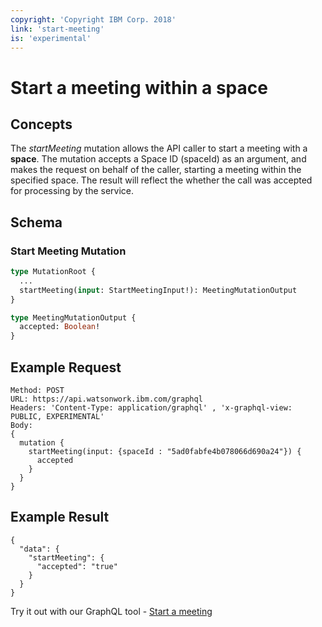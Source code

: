 ```yaml
---
copyright: 'Copyright IBM Corp. 2018'
link: 'start-meeting'
is: 'experimental'
---
```


# Start a meeting within a space

## Concepts

The _startMeeting_ mutation allows the API caller to start a meeting with a **space**.  The mutation accepts a Space ID (spaceId) as an argument, and makes the request on behalf of the caller, starting a meeting within the specified space.  The result will reflect the whether the call was accepted for processing by the service.

## Schema

### Start Meeting Mutation



```graphql
type MutationRoot {
  ...
  startMeeting(input: StartMeetingInput!): MeetingMutationOutput
}

type MeetingMutationOutput {
  accepted: Boolean!
}
```

## Example Request

~~~~
Method: POST
URL: https://api.watsonwork.ibm.com/graphql
Headers: 'Content-Type: application/graphql' , 'x-graphql-view: PUBLIC, EXPERIMENTAL'
Body:
{
  mutation {
    startMeeting(input: {spaceId : "5ad0fabfe4b078066d690a24"}) {
      accepted
    }
  }
}
~~~~
## Example Result

~~~~
{
  "data": {
    "startMeeting": {
      "accepted": "true"
    }
  }
}
~~~~

Try it out with our GraphQL tool - <a href="https://developer.watsonwork.ibm.com/tools/graphql?apiType=experimental&query=mutation%20startMeeting%20{%20%20startMeeting(input: {spaceId:%20%22space-id%22})%20{%20%20%20%20accepted%20%20}}" target="_blank">Start a meeting</a>
